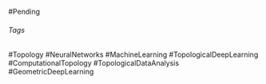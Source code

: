 #Pending 
###### Tags
#Topology #NeuralNetworks #MachineLearning #TopologicalDeepLearning #ComputationalTopology #TopologicalDataAnalysis #GeometricDeepLearning